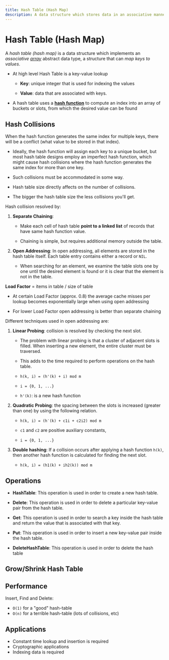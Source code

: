 ```yaml
---
title: Hash Table (Hash Map)
description: A data structure which stores data in an associative manner
---
```


# Hash Table (Hash Map)

A _hash table (hash map)_ is a data structure which implements an _associative [array](./Arrays.md)_ abstract data type, a structure that can _map keys to values_.

- At high level Hash Table is a key-value lookup

  - **Key**: unique integer that is used for indexing the values

  - **Value**: data that are associated with keys.

- A hash table uses a **[hash function](../Algorithms/Hash_Function.md)** to compute an index into an array of buckets or slots, from which the desired value can be found

## Hash Collisions

When the hash function generates the same index for multiple keys, there will be a conflict (what value to be stored in that index).

- Ideally, the hash function will assign each key to a unique bucket, but most hash table designs employ an imperfect hash function, which might cause hash collisions where the hash function generates the same index for more than one key.

- Such collisions must be accommodated in some way.

- Hash table size directly affects on the number of collisions.

- The bigger the hash table size the less collisions you'll get.

Hash collision resolved by:

1. **Separate Chaining**:

   - Make each cell of hash table **point to a linked list** of records that have same hash function value.

   - Chaining is simple, but requires additional memory outside the table.

2. **Open Addressing**: In open addressing, all elements are stored in the hash table itself. Each table entry contains either a record or `NIL`.

   - When searching for an element, we examine the table slots one by one until the desired element is found or it is clear that the element is not in the table.

**Load Factor** = items in table / size of table

- At certain Load Factor (approx. 0.8) the average cache misses per lookup becomes exponentially large when using open addressing

- For lower Load Factor open addressing is better than separate chaining

Different techniques used in open addressing are:

1. **Linear Probing**: collision is resolved by checking the next slot.

   - The problem with linear probing is that a cluster of adjacent slots is filled. When inserting a new element, the entire cluster must be traversed.

   - This adds to the time required to perform operations on the hash table.

   - `h(k, i) = (h'(k) + i) mod m`

   - `i = {0, 1, ...}`

   - `h'(k)`: is a new hash function

2. **Quadratic Probing**: the spacing between the slots is increased (greater than one) by using the following relation.

   - `h(k, i) = (h′(k) + c1i + c2i2) mod m`

   - `c1` and `c2` are positive auxiliary constants,

   - `i = {0, 1, ...}`

3. **Double hashing**: If a collision occurs after applying a hash function `h(k)`, then another hash function is calculated for finding the next slot.

   - `h(k, i) = (h1(k) + ih2(k)) mod m`

## Operations

- **HashTable**: This operation is used in order to create a new hash table.

- **Delete**: This operation is used in order to delete a particular key-value pair from the hash table.

- **Get**: This operation is used in order to search a key inside the hash table and return the value that is associated with that key.

- **Put**: This operation is used in order to insert a new key-value pair inside the hash table.

- **DeleteHashTable**: This operation is used in order to delete the hash table

## Grow/Shrink Hash Table

## Performance

Insert, Find and Delete:

- `O(1)` for a "good" hash-table
- `O(n)` for a terrible hash-table (lots of collisions, etc)

## Applications

- Constant time lookup and insertion is required
- Cryptographic applications
- Indexing data is required
